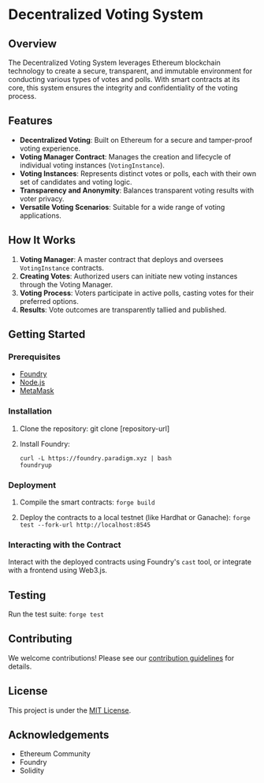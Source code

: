 # Decentralized Voting System

## Overview
The Decentralized Voting System leverages Ethereum blockchain technology to create a secure, transparent, and immutable environment for conducting various types of votes and polls. With smart contracts at its core, this system ensures the integrity and confidentiality of the voting process.

## Features
- **Decentralized Voting**: Built on Ethereum for a secure and tamper-proof voting experience.
- **Voting Manager Contract**: Manages the creation and lifecycle of individual voting instances (`VotingInstance`).
- **Voting Instances**: Represents distinct votes or polls, each with their own set of candidates and voting logic.
- **Transparency and Anonymity**: Balances transparent voting results with voter privacy.
- **Versatile Voting Scenarios**: Suitable for a wide range of voting applications.

## How It Works
1. **Voting Manager**: A master contract that deploys and oversees `VotingInstance` contracts.
2. **Creating Votes**: Authorized users can initiate new voting instances through the Voting Manager.
3. **Voting Process**: Voters participate in active polls, casting votes for their preferred options.
4. **Results**: Vote outcomes are transparently tallied and published.

## Getting Started
### Prerequisites
- [Foundry](https://github.com/foundry-rs/foundry)
- [Node.js](https://nodejs.org/)
- [MetaMask](https://metamask.io/)

### Installation
1. Clone the repository:
    git clone [repository-url]

2. Install Foundry:
    ```
    curl -L https://foundry.paradigm.xyz | bash
    foundryup
    ```

### Deployment
1. Compile the smart contracts:
```forge build```

2. Deploy the contracts to a local testnet (like Hardhat or Ganache):
```forge test --fork-url http://localhost:8545```

### Interacting with the Contract
Interact with the deployed contracts using Foundry's `cast` tool, or integrate with a frontend using Web3.js.

## Testing
Run the test suite:
```forge test```

## Contributing
We welcome contributions! Please see our [contribution guidelines](CONTRIBUTING.md) for details.

## License
This project is under the [MIT License](LICENSE).

## Acknowledgements
- Ethereum Community
- Foundry
- Solidity

